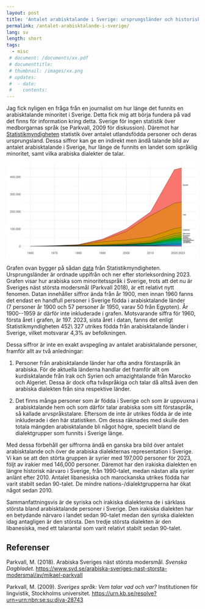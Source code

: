 ```yaml
---
layout: post
title: 'Antalet arabisktalande i Sverige: ursprungsländer och historiskt utveckling'
permalink: /antalet-arabisktalande-i-sverige/
lang: sv
length: short
tags:
  - misc
 # document: /documents/xx.pdf
 # documenttitle: 
 # thumbnail: /images/xx.png
 # updates: 
 #  - date:
 #    contents:
---
```


Jag fick nyligen en fråga från en journalist om hur länge det funnits en arabisktalande minoritet i Sverige. Detta fick mig att börja fundera på vad det finns för information kring detta. Sverige för ingen statistik över medborgarnas språk (se Parkvall, 2009 för diskussion). Däremot har [Statistikmyndigheten](https://www.scb.se/) statistik över antalet utlandsfödda personer och deras ursprungsland. Dessa siffror kan ge en indirekt men ändå talande bild av antalet arabisktalande i Sverige, hur länge de funnits en landet som språklig minoritet, samt vilka arabiska dialekter de talar.

<img src="/documents/antalet-arabisktalande/fodelse.png"
alt="Antalet utrikesfödda, arabisktalande länder" style="max-width:100%;">

Grafen ovan bygger på sådan [data](https://www.scb.se/hitta-statistik/statistik-efter-amne/befolkning/befolkningens-sammansattning/befolkningsstatistik/pong/tabell-och-diagram/utrikes-fodda--medborgarskap-och-utlandsksvensk-bakgrund/folkmangd-efter-fodelseland-19002023/) från Statistikmyndigheten. Ursprungsländer är ordnade uppifrån och ner efter storleksordning 2023. Grafen visar hur arabiska som minoritetsspråk i Sverige, trots att det nu är Sveriges näst största modersmål (Parkvall 2018), är ett relativt nytt fenomen. 
Datan innehåller siffror ända från år 1900, men innan 1960 fanns det endast en handfull personer i Sverige födda i arabisktalande länder (7&nbsp;personer år 1900 och 57&nbsp;personer år 1950, varav 50 från Egypten). År 1900--1959 är därför inte inkluderade i grafen. Motsvarande siffra för 1960, första året i grafen, är 197. 2023, sista året i datan, fanns det enligt Statistikmyndigheten 452\ 327 utrikes födda från arabisktalande länder i Sverige, vilket motsvarar 4,3% av befolkningen.<!-- 452327/10551707 0.0429 -->

Dessa siffror är inte en exakt avspegling av antalet arabisktalande personer, framför allt av två anledningar:

1. Personer från arabisktalande länder har ofta andra förstaspråk än arabiska. För de aktuella länderna handlar det framför allt om kurdisktalande från Irak och Syrien och amazightalande från Marocko och Algeriet. Dessa är dock ofta tvåspråkiga och talar då alltså även den arabiska dialekten från sina respektive länder.

2. Det finns många personer som är födda i Sverige och som är uppvuxna i arabisktalande hem och som därför talar arabiska som sitt förstaspråk, så kallade arvspråkstalare. Eftersom de inte är utrikes födda är de inte inkluderade i den här statistiken. Om dessa räknades med skulle den totala mängden arabisktalande bli något högre, speciellt bland de dialektgrupper som funnits i Sverige länge.  

Med dessa förbehåll ger siffrorna ändå en ganska bra bild över antalet arabisktalande och över de arabiska dialekternas representation i Sverige. Vi kan se att den störta gruppen är syrier med 197,000 personer för 2023, följt av irakier med 146,000 personer. Däremot har den irakiska dialekten en längre historisk närvaro i Sverige, från 1990-talet, medan nästan alla syrier anlänt efter 2010. Antalet libanesiska och marockanska utrikes födda har varit stabilt sedan 90-talet. De mindre nations-/dialektgrupperna har ökat något sedan 2010.

Sammanfattningsvis är de syriska och irakiska dialekterna de i särklass största bland arabisktalande personer i Sverige. Den irakiska dialekten har en betydande närvaro i landet sedan 90-talet medan den syriska dialekten idag antagligen är den största. Den tredje största dialekten är den libanesiska, med ett talarantal som varit relativt stabilt sedan 90-talet.

## Referenser

Parkvall, M. (2018). Arabiska Sveriges näst största modersmål. *Svenska Dagbladet*. <https://www.svd.se/arabiska-sveriges-nast-storsta-modersmal/av/mikael-parkvall>

Parkvall, M. (2009). *Sveriges språk: Vem talar vad och var?* Institutionen för lingvistik, Stockholms universitet. <https://urn.kb.se/resolve?urn=urn:nbn:se:su:diva-28743>

